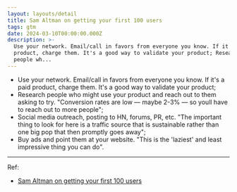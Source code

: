 ```yaml
---
layout: layouts/detail
title: Sam Altman on getting your first 100 users
tags: gtm
date: 2024-03-10T00:00:00.000Z
description: >-
  Use your network. Email/call in favors from everyone you know. If it's a paid
  product, charge them. It's a good way to validate your product; Research
  people wh...
---
```

* Use your network. Email/call in favors from everyone you know. If it's a paid product, charge them. It's a good way to validate your product; 
* Research people who might use your product and reach out to them asking to try. "Conversion rates are low — maybe 2-3% — so youll have to reach out to more people"; 
* Social media outreach, posting to HN, forums, PR, etc. "The important thing to look for here is a traffic source that is sustainable rather than one big pop that then promptly goes away"; 
* Buy ads and point them at your website. "This is the 'laziest' and least impressive thing you can do". 

---

Ref:
* <a href="https://www.youtube.com/watch?v=4XEJCR23yec" target="_blank">Sam Altman on getting your first 100 users</a>
